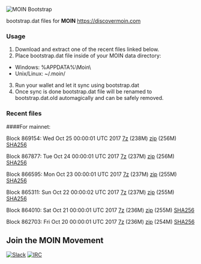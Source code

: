 ![MOIN Bootstrap](https://i.imgur.com/KjM1jMp.jpg)

bootstrap.dat files for **MOIN** https://discovermoin.com

### Usage

1. Download and extract one of the recent files linked below.
2. Place bootstrap.dat file inside of your MOIN data directory:
 - Windows: %APPDATA%\Moin\
 - Unix/Linux: ~/.moin/
3. Run your wallet and let it sync using bootstrap.dat
4. Once sync is done bootstrap.dat file will be renamed to bootstrap.dat.old automagically and can be safely removed.


### Recent files

####For mainnet:

Block 869154: Wed Oct 25 00:00:01 UTC 2017 [7z](https://transfer.sh/Q4aC4/bootstrap.dat.20171025.7z) (238M) [zip](https://transfer.sh/tMDKo/bootstrap.dat.20171025.zip) (256M) [SHA256](https://transfer.sh/3ZaUQ/sha256.txt)

Block 867877: Tue Oct 24 00:00:01 UTC 2017 [7z](https://transfer.sh/Jz8dQ/bootstrap.dat.20171024.7z) (237M) [zip](https://transfer.sh/kxbnX/bootstrap.dat.20171024.zip) (256M) [SHA256](https://transfer.sh/CjONO/sha256.txt)

Block 866595: Mon Oct 23 00:00:01 UTC 2017 [7z](https://transfer.sh/lSd5n/bootstrap.dat.20171023.7z) (237M) [zip](https://transfer.sh/15v5Te/bootstrap.dat.20171023.zip) (255M) [SHA256](https://transfer.sh/Dd9i5/sha256.txt)

Block 865311: Sun Oct 22 00:00:02 UTC 2017 [7z](https://transfer.sh/11oD00/bootstrap.dat.20171022.7z) (237M) [zip](https://transfer.sh/bt688/bootstrap.dat.20171022.zip) (255M) [SHA256](https://transfer.sh/7D6Mu/sha256.txt)

Block 864010: Sat Oct 21 00:00:01 UTC 2017 [7z](https://transfer.sh/JNSi5/bootstrap.dat.20171021.7z) (236M) [zip](https://transfer.sh/13esOA/bootstrap.dat.20171021.zip) (255M) [SHA256](https://transfer.sh/1Z7PP/sha256.txt)

Block 862703: Fri Oct 20 00:00:01 UTC 2017 [7z](https://transfer.sh/bmugK/bootstrap.dat.20171020.7z) (236M) [zip](https://transfer.sh/H2E5L/bootstrap.dat.20171020.zip) (254M) [SHA256](https://transfer.sh/F8Ga6/sha256.txt)

## Join the MOIN Movement

[![Slack](https://i.imgur.com/Xy0IEJN.png)](https://discovermoin.herokuapp.com)
[![IRC](http://i.imgur.com/amUnKGQ.png)](https://kiwiirc.com/client/irc.freenode.net/#moin-crypto)
